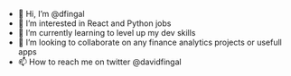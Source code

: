 - 👋 Hi, I’m @dfingal
- 👀 I’m interested in React and Python jobs
- 🌱 I’m currently learning to level up my dev skills
- 💞️ I’m looking to collaborate on any finance analytics projects or usefull apps
- 📫 How to reach me on twitter @davidfingal

<!---
dfingal/dfingal is a ✨ special ✨ repository because its `README.md` (this file) appears on your GitHub profile.
You can click the Preview link to take a look at your changes.
--->
